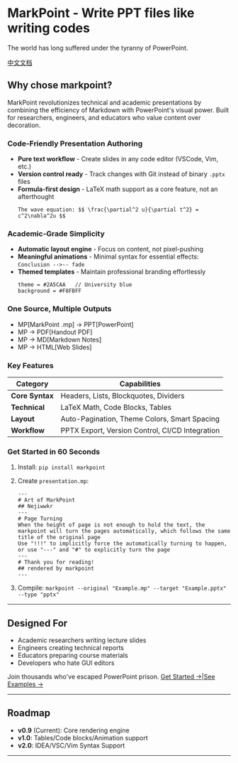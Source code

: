 # MarkPoint \- Write PPT files like writing codes  

The world has long suffered under the tyranny of PowerPoint.

[中文文档](docs/README-zh.md)

## Why chose markpoint?

MarkPoint revolutionizes technical and academic presentations by combining the efficiency of Markdown with PowerPoint's visual power. Built for researchers, engineers, and educators who value content over decoration.

### Code-Friendly Presentation Authoring  
-   **Pure text workflow** \- Create slides in any code editor (VSCode, Vim, etc.)  
-   **Version control ready** \- Track changes with Git instead of binary `.pptx` files  
-   **Formula-first design** \- LaTeX math support as a core feature, not an afterthought  
    ```markpoint
    The wave equation: $$ \frac{\partial^2 u}{\partial t^2} = c^2\nabla^2u $$
    ```

### Academic-Grade Simplicity  
-   **Automatic layout engine** \- Focus on content, not pixel-pushing  
-   **Meaningful animations** \- Minimal syntax for essential effects:  
    `Conclusion -->-- fade`  
-   **Themed templates** \- Maintain professional branding effortlessly  
    ```markpoint
    theme = #2A5CAA   // University blue
    background = #F8FBFF
    ```

### One Source, Multiple Outputs  
-   MP[MarkPoint .mp] -> PPT[PowerPoint]
-   MP -> PDF[Handout PDF]
-   MP -> MD[Markdown Notes]
-   MP -> HTML[Web Slides]

### Key Features  
| Category        | Capabilities                                    |
|-----------------|-------------------------------------------------|
| **Core Syntax** | Headers, Lists, Blockquotes, Dividers           |
| **Technical**   | LaTeX Math, Code Blocks, Tables                 |
| **Layout**      | Auto-Pagination, Theme Colors, Smart Spacing    |
| **Workflow**    | PPTX Export, Version Control, CI/CD Integration |

### Get Started in 60 Seconds  
1.  Install: `pip install markpoint`  

2.  Create `presentation.mp`: 

    ```markpoint
    ---
    # Art of MarkPoint  
    ## Nejiwwkr  
    ---
    # Page Turning
    When the height of page is not enough to hold the text, the markpoint will turn the pages automatically, which follows the same title of the original page  
    Use "!!!" to implicitly force the automatically turning to happen, or use "---" and "#" to explicitly turn the page
    ---
    # Thank you for reading!
    ## rendered by markpoint  
    ---
    ```

3.  Compile: `markpoint --original "Example.mp" --target "Example.pptx" --type "pptx"`  

---

## Designed For  
-   Academic researchers writing lecture slides  
-   Engineers creating technical reports  
-   Educators preparing course materials  
-   Developers who hate GUI editors

Join thousands who've escaped PowerPoint prison. [Get Started →](https://github.com/Nejiwwkr/MarkPoint)|[See Examples →](example/Example.pptx)  

---

## Roadmap  
-   **v0.9** (Current): Core rendering engine  
-   **v1.0**: Tables/Code blocks/Animation support  
-   **v2.0**: IDEA/VSC/Vim Syntax Support

---
